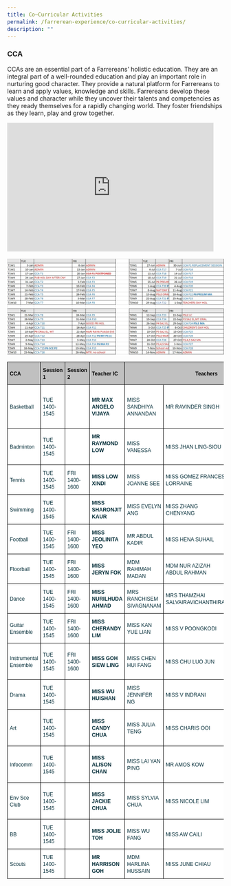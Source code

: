 ```yaml
---
title: Co–Curricular Activities
permalink: /farrerean-experience/co-curricular-activities/
description: ""
---
```

### CCA


CCAs are an essential part of a Farrereans’ holistic education. They are an integral part of a well-rounded education and play an important role in nurturing good character. They provide a natural platform for Farrereans to learn and apply values, knowledge and skills. Farrereans develop these values and character while they uncover their talents and competencies as they ready themselves for a rapidly changing world. They foster friendships as they learn, play and grow together.

<iframe allowfullscreen="true" height="299" width="480" frameborder="0" src="https://docs.google.com/presentation/d/e/2PACX-1vSuaiFijzvvjf91p-GJKjeeWjR4OVL0DymVkJSoaQ9W36Kk0Ks01EzLkw4uh9UPlpqIgEW7xKFopF8x/embed?start=false&amp;loop=false&amp;delayms=5000"></iframe>

![CCA Schedule 2023](/images/2023%20CCA%20Schedule.jpeg)

<style type="text/css">.tg  {border-collapse:collapse;border-color:#93a1a1;border-spacing:0;}
.tg td{background-color:#fdf6e3;border-color:#93a1a1;border-style:solid;border-width:1px;color:#002b36;
  font-family:Arial, sans-serif;font-size:14px;overflow:hidden;padding:10px 5px;word-break:normal;}
.tg th{background-color:#657b83;border-color:#93a1a1;border-style:solid;border-width:1px;color:#fdf6e3;
  font-family:Arial, sans-serif;font-size:14px;font-weight:normal;overflow:hidden;padding:10px 5px;word-break:normal;}
.tg .tg-27gc{background-color:#ffffff;border-color:#000000;font-weight:bold;text-align:left;vertical-align:middle}
.tg .tg-tgze{background-color:#ffffff;border-color:#000000;font-weight:bold;text-align:left;vertical-align:top}
.tg .tg-befh{background-color:#ffffff;border-color:#000000;text-align:left;vertical-align:middle}
.tg .tg-kcwf{background-color:#c0c0c0;border-color:#000000;color:#000000;font-weight:bold;text-align:left;vertical-align:middle}
.tg .tg-dzq5{background-color:#c0c0c0;border-color:#000000;font-weight:bold;text-align:center;vertical-align:middle}
</style>
<table class="tg">
	<thead>
		<tr>
			<th class="tg-kcwf"><span style="font-size:12px;">CCA</span></th>
			<th class="tg-kcwf"><span style="font-size:12px;">Session 1</span></th>
			<th class="tg-kcwf"><span style="font-size:12px;">Session 2</span></th>
			<th class="tg-kcwf"><span style="font-size:12px;">Teacher IC</span></th>
			<th class="tg-dzq5" colspan="4"><span style="color:#000000;"><span style="font-size:12px;">Teachers</span></span></th>
		</tr>
	</thead>
	<tbody>
		<tr>
			<td class="tg-befh"><span style="font-size:12px;">Basketball</span></td>
			<td class="tg-befh"><span style="font-size:12px;">TUE 1400-1545</span></td>
			<td class="tg-befh">&nbsp;</td>
			<td class="tg-27gc">
			<p><span style="font-size:12px;">MR MAX ANGELO VIJAYA</span></p>
			</td>
			<td class="tg-befh"><span style="font-size:12px;">MISS SANDHIYA ANNANDAN</span></td>
			<td class="tg-befh"><span style="font-size:12px;">MR RAVINDER SINGH</span></td>
			<td class="tg-befh"><span style="font-size:12px;">MISS GOH SIANG LU SERENE</span></td>
			<td class="tg-27gc">&nbsp;</td>
		</tr>
		<tr>
			<td class="tg-befh"><span style="font-size:12px;">Badminton</span></td>
			<td class="tg-befh"><span style="font-size:12px;">TUE 1400-1545</span></td>
			<td class="tg-befh">&nbsp;</td>
			<td class="tg-tgze"><span style="font-size:12px;">MR RAYMOND LOW</span></td>
			<td class="tg-befh"><span style="font-size:12px;">MISS VANESSA</span></td>
			<td class="tg-befh"><span style="font-size:12px;">MISS JHAN LING-SIOU</span></td>
			<td class="tg-befh"><span style="font-size:12px;">MISS LEONG HIEW PING</span></td>
			<td class="tg-befh">&nbsp;</td>
		</tr>
		<tr>
			<td class="tg-befh"><span style="font-size:12px;">Tennis</span></td>
			<td class="tg-befh"><span style="font-size:12px;">TUE 1400-1545</span></td>
			<td class="tg-befh"><span style="font-size:12px;">FRI 1400-1600</span></td>
			<td class="tg-27gc"><span style="font-size:12px;">MISS LOW XINDI</span></td>
			<td class="tg-befh"><span style="font-size:12px;">MISS JOANNE SEE</span></td>
			<td class="tg-befh"><span style="font-size:12px;">MISS GOMEZ FRANCES LORRAINE</span></td>
			<td class="tg-befh"><span style="font-size:12px;">MISS LIM JEN YAN</span></td>
			<td class="tg-befh"><span style="font-size:12px;">MISS MUI YONG</span></td>
		</tr>
		<tr>
			<td class="tg-befh"><span style="font-size:12px;">Swimming</span></td>
			<td class="tg-befh"><span style="font-size:12px;">TUE 1400-1545</span></td>
			<td class="tg-befh">&nbsp;</td>
			<td class="tg-27gc"><span style="font-size:12px;">MISS SHARONJIT KAUR</span></td>
			<td class="tg-befh"><span style="font-size:12px;">MISS EVELYN ANG</span></td>
			<td class="tg-befh"><span style="font-size:12px;">MISS ZHANG CHENYANG</span></td>
			<td class="tg-befh">&nbsp;</td>
			<td class="tg-befh">&nbsp;</td>
		</tr>
		<tr>
			<td class="tg-befh"><span style="font-size:12px;">Football</span></td>
			<td class="tg-befh"><span style="font-size:12px;">TUE 1400-1545</span></td>
			<td class="tg-befh"><span style="font-size:12px;">FRI 1400-1600</span></td>
			<td class="tg-27gc"><span style="font-size:12px;">MISS JEOLINITA YEO</span></td>
			<td class="tg-befh"><span style="font-size:12px;">MR ABDUL KADIR</span></td>
			<td class="tg-befh"><span style="font-size:12px;">MISS HENA SUHAIL</span></td>
			<td class="tg-befh"><span style="font-size:12px;">MR LEE KIM FATT</span></td>
			<td class="tg-befh">&nbsp;</td>
		</tr>
		<tr>
			<td class="tg-befh"><span style="font-size:12px;">Floorball</span></td>
			<td class="tg-befh"><span style="font-size:12px;">TUE 1400-1545</span></td>
			<td class="tg-befh"><span style="font-size:12px;">FRI 1400-1600</span></td>
			<td class="tg-27gc"><span style="font-size:12px;">MISS JERYN FOK</span></td>
			<td class="tg-befh"><span style="font-size:12px;">MDM RAHIMAH MADAN</span></td>
			<td class="tg-befh"><span style="font-size:12px;">MDM NUR AZIZAH ABDUL RAHMAN</span></td>
			<td class="tg-befh"><span style="font-size:12px;">MISS CHIA MEI HUA</span></td>
			<td class="tg-befh"><span style="font-size:12px;">MISS ROCHELLE SIM</span></td>
		</tr>
		<tr>
			<td class="tg-befh"><span style="font-size:12px;">Dance</span></td>
			<td class="tg-befh"><span style="font-size:12px;">TUE 1400-1545</span></td>
			<td class="tg-befh"><span style="font-size:12px;">FRI 1400-1600</span></td>
			<td class="tg-27gc"><span style="font-size:12px;">MISS NURILHUDA AHMAD</span></td>
			<td class="tg-befh"><span style="font-size:12px;">MRS RANCHISEM SIVAGNANAM</span></td>
			<td class="tg-befh"><span style="font-size:12px;">MRS THAMZHAI SALVAIRAVICHANTHIRA</span></td>
			<td class="tg-befh"><span style="font-size:12px;">MISS ELAINE CHOO</span></td>
			<td class="tg-befh">&nbsp;</td>
		</tr>
		<tr>
			<td class="tg-befh"><span style="font-size:12px;">Guitar Ensemble</span></td>
			<td class="tg-befh"><span style="font-size:12px;">TUE 1400-1545</span></td>
			<td class="tg-befh"><span style="font-size:12px;">FRI 1400-1600</span></td>
			<td class="tg-27gc"><span style="font-size:12px;">MISS CHERANDY LIM</span></td>
			<td class="tg-befh"><span style="font-size:12px;">MISS KAN YUE LIAN</span></td>
			<td class="tg-befh"><span style="font-size:12px;">MISS V POONGKODI</span></td>
			<td class="tg-befh"><span style="font-size:12px;">MISS EUNICE CHEW</span></td>
			<td class="tg-befh">&nbsp;</td>
		</tr>
		<tr>
			<td class="tg-befh"><span style="font-size:12px;">Instrumental Ensemble</span></td>
			<td class="tg-befh"><span style="font-size:12px;">TUE 1400-1545</span></td>
			<td class="tg-befh"><span style="font-size:12px;">FRI 1400-1600</span></td>
			<td class="tg-27gc"><span style="font-size:12px;">MISS GOH SIEW LING</span></td>
			<td class="tg-befh"><span style="font-size:12px;">MISS CHEN HUI FANG</span></td>
			<td class="tg-befh"><span style="font-size:12px;">MISS CHU LUO JUN</span></td>
			<td class="tg-befh"><span style="font-size:12px;">MISS TAN GEOK MAI</span></td>
			<td class="tg-befh">&nbsp;</td>
		</tr>
		<tr>
			<td class="tg-befh"><span style="font-size:12px;">Drama</span></td>
			<td class="tg-befh"><span style="font-size:12px;">TUE 1400-1545</span></td>
			<td class="tg-befh">&nbsp;</td>
			<td class="tg-27gc"><span style="font-size:12px;">MISS WU HUISHAN</span></td>
			<td class="tg-befh"><span style="font-size:12px;">MISS JENNIFER NG</span></td>
			<td class="tg-befh"><span style="font-size:12px;">MISS V INDRANI</span></td>
			<td class="tg-befh"><span style="font-size:12px;">MISS TAN LAY HWA</span></td>
			<td class="tg-befh">&nbsp;</td>
		</tr>
		<tr>
			<td class="tg-befh"><span style="font-size:12px;">Art</span></td>
			<td class="tg-befh"><span style="font-size:12px;">TUE 1400-1545</span></td>
			<td class="tg-befh">&nbsp;</td>
			<td class="tg-27gc"><span style="font-size:12px;">MISS CANDY CHUA</span></td>
			<td class="tg-befh"><span style="font-size:12px;">MISS JULIA TENG</span></td>
			<td class="tg-befh"><span style="font-size:12px;">MISS CHARIS OOI</span></td>
			<td class="tg-befh"><span style="font-size:12px;">MISS CHIN KAR YIN KAREN</span></td>
			<td class="tg-befh"><span style="font-size:12px;">MISS BAIDAH AHMAD</span></td>
		</tr>
		<tr>
			<td class="tg-befh"><span style="font-size:12px;">Infocomm</span></td>
			<td class="tg-befh"><span style="font-size:12px;">TUE 1400-1545</span></td>
			<td class="tg-befh">&nbsp;</td>
			<td class="tg-27gc"><span style="font-size:12px;">MISS ALISON CHAN</span></td>
			<td class="tg-befh"><span style="font-size:12px;">MISS LAI YAN PING</span></td>
			<td class="tg-befh"><span style="font-size:12px;">MR AMOS KOW</span></td>
			<td class="tg-befh"><span style="font-size:12px;">MISS CHUA LAY PENG</span></td>
			<td class="tg-befh">&nbsp;</td>
		</tr>
		<tr>
			<td class="tg-befh"><span style="font-size:12px;">Env Sce Club</span></td>
			<td class="tg-befh"><span style="font-size:12px;">TUE 1400-1545</span></td>
			<td class="tg-befh">&nbsp;</td>
			<td class="tg-27gc"><span style="font-size:12px;">MISS JACKIE CHUA</span></td>
			<td class="tg-befh"><span style="font-size:12px;">MISS SYLVIA CHUA</span></td>
			<td class="tg-befh"><span style="font-size:12px;">MISS NICOLE LIM</span></td>
			<td class="tg-befh"><span style="font-size:12px;">MISS NUR AFIQAH HASSAN</span></td>
			<td class="tg-befh">&nbsp;</td>
		</tr>
		<tr>
			<td class="tg-befh"><span style="font-size:12px;">BB</span></td>
			<td class="tg-befh"><span style="font-size:12px;">TUE 1400-1545</span></td>
			<td class="tg-befh">&nbsp;</td>
			<td class="tg-27gc"><span style="font-size:12px;">MISS JOLIE TOH</span></td>
			<td class="tg-befh"><span style="font-size:12px;">MISS WU FANG</span></td>
			<td class="tg-befh"><span style="font-size:12px;">MISS AW CAILI</span></td>
			<td class="tg-befh"><span style="font-size:12px;">MISS MONISHA SAMDAS</span></td>
			<td class="tg-befh">&nbsp;</td>
		</tr>
		<tr>
			<td class="tg-befh"><span style="font-size:12px;">Scouts</span></td>
			<td class="tg-befh"><span style="font-size:12px;">TUE 1400-1545</span></td>
			<td class="tg-befh">&nbsp;</td>
			<td class="tg-27gc"><span style="font-size:12px;">MR HARRISON GOH</span></td>
			<td class="tg-befh"><span style="font-size:12px;">MDM HARLINA HUSSAIN</span></td>
			<td class="tg-befh"><span style="font-size:12px;">MISS JUNE CHIAU</span></td>
			<td class="tg-befh"><span style="font-size:12px;">MISS CLARA LIM</span></td>
			<td class="tg-befh">&nbsp;</td>
		</tr>
	</tbody>
</table>
